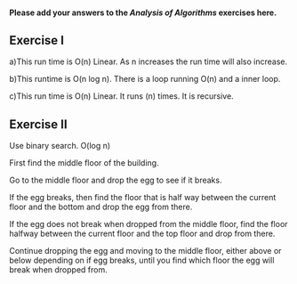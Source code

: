 #### Please add your answers to the ***Analysis of  Algorithms*** exercises here.

## Exercise I

a)This run time is O(n) Linear. As n increases the run time will also increase.


b)This runtime is O(n log n). There is a loop running O(n) and a inner loop.


c)This run time is O(n) Linear. It runs (n) times. It is recursive.

## Exercise II


Use binary search. O(log n)

First find the middle floor of the building.

Go to the middle floor and drop the egg to see if it breaks.

If the egg breaks, then find the floor that is half way between the current floor and the bottom and drop the egg from there.


If the egg does not break when dropped from the middle floor, find the floor halfway between the current floor and the top floor and drop from there.

Continue dropping the egg and moving to the middle floor, either above or below depending on if egg breaks, until you find which floor the egg will break when dropped from.
